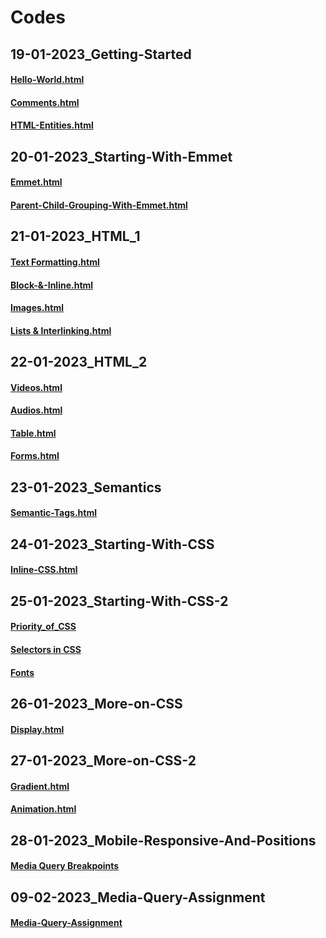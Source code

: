 # Codes

## 19-01-2023_Getting-Started

#### [Hello-World.html](https://github.com/subhranil002/PWSkills-MERN_Stack-Sigma_Batch/blob/main/10006.%2019-01-2023_Getting-Started/2.%20Hello-World.html)

#### [Comments.html](https://github.com/subhranil002/PWSkills-MERN_Stack-Sigma_Batch/blob/main/10006.%2019-01-2023_Getting-Started/4.%20Comments.html)

#### [HTML-Entities.html](https://github.com/subhranil002/PWSkills-MERN_Stack-Sigma_Batch/blob/main/10006.%2019-01-2023_Getting-Started/6.%20HTML-Entities.html)

## 20-01-2023_Starting-With-Emmet

#### [Emmet.html](https://github.com/subhranil002/PWSkills-MERN_Stack-Sigma_Batch/blob/main/10007.%2020-01-2023_Starting-With-Emmet/4.%20Emmet.html)

#### [Parent-Child-Grouping-With-Emmet.html](https://github.com/subhranil002/PWSkills-MERN_Stack-Sigma_Batch/blob/main/10007.%2020-01-2023_Starting-With-Emmet/6.%20Parent-Child-Grouping-With-Emmet.html)

## 21-01-2023_HTML_1

#### [Text Formatting.html](https://github.com/subhranil002/PWSkills-MERN_Stack-Sigma_Batch/blob/main/10008.%2021-01-2023_HTML_1/2.%20Text%20Formatting.html)

#### [Block-&-Inline.html](https://github.com/subhranil002/PWSkills-MERN_Stack-Sigma_Batch/blob/main/10008.%2021-01-2023_HTML_1/4.%20Block-%26-Inline.html)

#### [Images.html](https://github.com/subhranil002/PWSkills-MERN_Stack-Sigma_Batch/blob/main/10008.%2021-01-2023_HTML_1/6.%20Images.html)

#### [Lists & Interlinking.html](https://github.com/subhranil002/PWSkills-MERN_Stack-Sigma_Batch/blob/main/10008.%2021-01-2023_HTML_1/8.%20Lists%20%26%20Interlinking.html)

## 22-01-2023_HTML_2

#### [Videos.html](https://github.com/subhranil002/PWSkills-MERN_Stack-Sigma_Batch/blob/main/10009.%2022-01-2023_HTML_2/102.%20Videos.html)

#### [Audios.html](https://github.com/subhranil002/PWSkills-MERN_Stack-Sigma_Batch/blob/main/10009.%2022-01-2023_HTML_2/104.%20Audios.html)

#### [Table.html](https://github.com/subhranil002/PWSkills-MERN_Stack-Sigma_Batch/blob/main/10009.%2022-01-2023_HTML_2/106.%20Table.html)

#### [Forms.html](https://github.com/subhranil002/PWSkills-MERN_Stack-Sigma_Batch/blob/main/10009.%2022-01-2023_HTML_2/110.%20Forms.html)

## 23-01-2023_Semantics

#### [Semantic-Tags.html](https://github.com/subhranil002/PWSkills-MERN_Stack-Sigma_Batch/blob/main/10010.%2023-01-2023_Semantics/4.%20Semantic-Tags.html)

## 24-01-2023_Starting-With-CSS

#### [Inline-CSS.html](https://github.com/subhranil002/PWSkills-MERN_Stack-Sigma_Batch/blob/main/10011.%2024-01-2023_Starting-With-CSS/4.%20Inline-CSS.html)

## 25-01-2023_Starting-With-CSS-2

#### [Priority_of_CSS](https://github.com/subhranil002/PWSkills-MERN_Stack-Sigma_Batch/tree/main/10012.%2025-01-2023_Starting-With-CSS-2/2.%20Priority_of_CSS)

#### [Selectors in CSS](https://github.com/subhranil002/PWSkills-MERN_Stack-Sigma_Batch/tree/main/10012.%2025-01-2023_Starting-With-CSS-2/5.%20Selectors%20in%20CSS)

#### [Fonts](https://github.com/subhranil002/PWSkills-MERN_Stack-Sigma_Batch/tree/main/10012.%2025-01-2023_Starting-With-CSS-2/7.%20Fonts)

## 26-01-2023_More-on-CSS

#### [Display.html](https://github.com/subhranil002/PWSkills-MERN_Stack-Sigma_Batch/blob/main/10013.%2026-01-2023_More-on-CSS/5.%20display.html)

## 27-01-2023_More-on-CSS-2

#### [Gradient.html](https://github.com/subhranil002/PWSkills-MERN_Stack-Sigma_Batch/blob/main/10014.%2027-01-2023_More-on-CSS-2/3.%20Gradient.html)

#### [Animation.html](https://github.com/subhranil002/PWSkills-MERN_Stack-Sigma_Batch/blob/main/10014.%2027-01-2023_More-on-CSS-2/6.%20Animation.html)

## 28-01-2023_Mobile-Responsive-And-Positions

#### [Media Query Breakpoints](https://github.com/subhranil002/PWSkills-MERN_Stack-Sigma_Batch/tree/main/10015.%2028-01-2023_Mobile-Responsive-And-Positions/5.%20Media%20Query%20Breakpoints)

## 09-02-2023_Media-Query-Assignment

#### [Media-Query-Assignment](https://github.com/subhranil002/PWSkills-MERN_Stack-Sigma_Batch/blob/main/10027.%2009-02-2023_Media-Query-Assignment/index.html)
